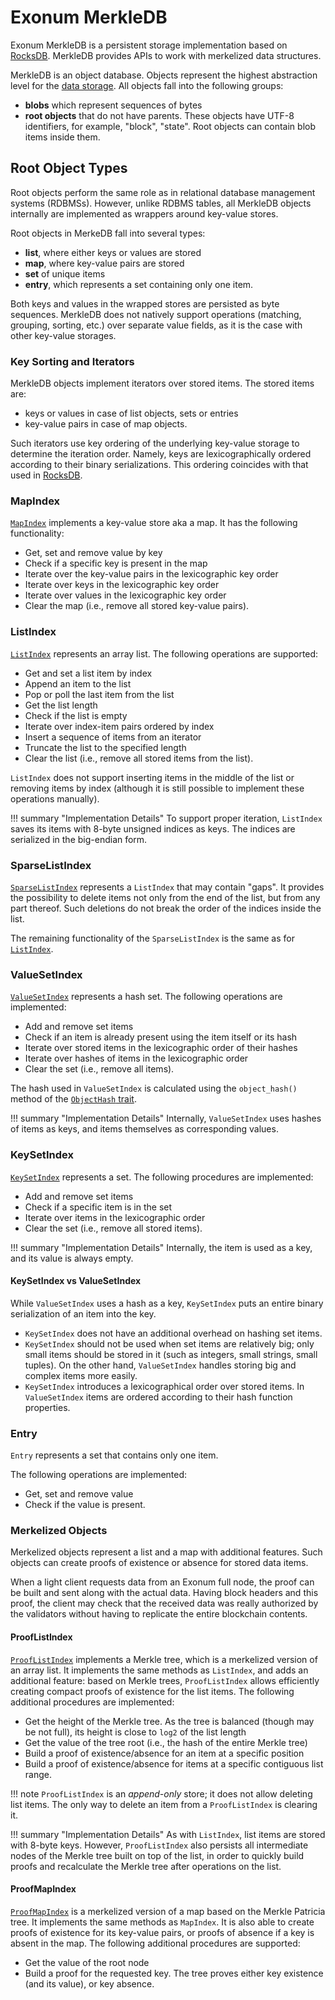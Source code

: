 # Exonum MerkleDB

Exonum MerkleDB is a persistent storage implementation based on
[RocksDB][rocks-db]. MerkleDB provides APIs to work with merkelized data
structures.

MerkleDB is an object database. Objects represent the highest abstraction level
for the [data storage](storage.md). All objects fall into the following groups:

- **blobs** which represent sequences of bytes
- **root objects** that do not have parents. These objects have UTF-8
  identifiers, for example, "block", "state". Root objects can contain blob
  items inside them.

## Root Object Types

Root objects perform the same role as in relational database
management systems (RDBMSs). However, unlike RDBMS tables,
all MerkleDB objects internally are implemented as wrappers around key-value
stores.

Root objects in MerkeDB fall into several types:
- **list**, where either keys or values are stored
- **map**, where key-value pairs are stored
- **set** of unique items
- **entry**, which represents a set containing only one item.

Both keys and values in the wrapped stores are persisted as byte sequences.
MerkleDB does not natively support operations (matching, grouping, sorting,
etc.) over separate value fields, as it is the case with other key-value
storages.

### Key Sorting and Iterators

MerkleDB objects implement iterators over stored items. The stored items are:

- keys or values in case of list objects, sets or entries
- key-value pairs in case of map objects.

Such iterators use key ordering of the underlying key-value storage to
determine the iteration order. Namely, keys are lexicographically ordered
according to their binary serializations. This ordering coincides with that
used in [RocksDB](storage.md).

### MapIndex

[`MapIndex`][map-index] implements a key-value store aka a map. It has
the following functionality:

- Get, set and remove value by key
- Check if a specific key is present in the map
- Iterate over the key-value pairs in the lexicographic key order
- Iterate over keys in the lexicographic key order
- Iterate over values in the lexicographic key order
- Clear the map (i.e., remove all stored key-value pairs).

### ListIndex

[`ListIndex`][list-index] represents an array list.
The following operations are supported:

- Get and set a list item by index
- Append an item to the list
- Pop or poll the last item from the list
- Get the list length
- Check if the list is empty
- Iterate over index-item pairs ordered by index
- Insert a sequence of items from an iterator
- Truncate the list to the specified length
- Clear the list (i.e., remove all stored items from the list).

`ListIndex` does not support inserting items in the middle of the
list or removing items by index
(although it is still possible to implement these operations manually).

!!! summary "Implementation Details"
    To support proper iteration, `ListIndex` saves its items with 8-byte
    unsigned indices as keys. The indices are serialized in the big-endian form.

### SparseListIndex

[`SparseListIndex`][sparse-list-index] represents a `ListIndex` that may
contain "gaps". It provides the possibility to delete items not only from
the end of the list, but from any part thereof. Such deletions do not break
the order of the indices inside the list.

The remaining functionality of the `SparseListIndex` is the same as for
[`ListIndex`](#ListIndex).

### ValueSetIndex

[`ValueSetIndex`][value-set-index] represents a hash set.
The following operations are implemented:

- Add and remove set items
- Check if an item is already present using the item itself or its hash
- Iterate over stored items in the lexicographic order of their hashes
- Iterate over hashes of items in the lexicographic order
- Clear the set (i.e., remove all items).

The hash used in `ValueSetIndex` is calculated using the `object_hash()` method
of the [`ObjectHash` trait][object-hash].

!!! summary "Implementation Details"
    Internally, `ValueSetIndex` uses hashes of items as keys,
    and items themselves as corresponding values.

### KeySetIndex

[`KeySetIndex`][key-set-index] represents a set.
The following procedures are implemented:

- Add and remove set items
- Check if a specific item is in the set
- Iterate over items in the lexicographic order
- Clear the set (i.e., remove all stored items).

!!! summary "Implementation Details"
    Internally, the item is used as a key, and its value is always empty.

#### KeySetIndex vs ValueSetIndex

While `ValueSetIndex` uses a hash as a key, `KeySetIndex` puts an entire binary
serialization of an item into the key.

- `KeySetIndex` does not have an additional overhead on hashing
  set items.
- `KeySetIndex` should not be used when set items are relatively big;
  only small items should be stored in it (such as integers, small strings,
  small
  tuples). On the other hand, `ValueSetIndex` handles storing big and complex
  items more easily.
- `KeySetIndex` introduces a lexicographical order over stored
  items. In `ValueSetIndex` items are ordered according to their hash
  function properties.

### Entry

`Entry` represents a set that contains only one item.

The following operations are implemented:

- Get, set and remove value
- Check if the value is present.

### Merkelized Objects

Merkelized objects represent a list and a map with additional
features. Such objects can create proofs of existence or absence for
stored data items.

When a light client requests data from an Exonum full node, the proof can be
built and sent along with the actual data. Having block headers
and this proof, the client may check that the received data was really
authorized by the validators without having to replicate the entire blockchain
contents.

#### ProofListIndex

[`ProofListIndex`][proof-list-index] implements a Merkle
tree, which is a merkelized version of an
array list. It implements the same methods as `ListIndex`, and adds an
additional feature: based on Merkle trees, `ProofListIndex` allows efficiently
creating compact proofs of existence for the list items.
The following additional procedures are implemented:

- Get the height of the Merkle tree. As the tree is balanced (though may be not
  full), its height is close to `log2` of the list length
- Get the value of the tree root (i.e., the hash of the entire Merkle tree)
- Build a proof of existence/absence for an item at a specific position
- Build a proof of existence/absence for items at a specific contiguous list
  range.

!!! note
    `ProofListIndex` is an *append-only* store; it does not allow deleting list
    items. The only way to delete an item from a `ProofListIndex` is clearing
    it.

!!! summary "Implementation Details"
    As with `ListIndex`, list items are stored with 8-byte keys. However,
    `ProofListIndex` also persists all intermediate nodes of the Merkle tree
    built on top of the list, in order to quickly build proofs and recalculate
    the Merkle tree after operations on the list.

#### ProofMapIndex

[`ProofMapIndex`][proof-map-index] is a merkelized version of a map
based on the Merkle Patricia tree.
It implements the same methods as `MapIndex`. It is also able to
create proofs of existence for its key-value pairs, or proofs of absence
if a key is absent in the map. The following additional
procedures are supported:

- Get the value of the root node
- Build a proof for the requested key. The tree proves either key
  existence (and its value), or key absence.

[rocks-db]: http://rocksdb.org/
[map-index]: https://github.com/exonum/exonum/blob/master/components/merkledb/src/map_index.rs
[list-index]: https://github.com/exonum/exonum/blob/master/components/merkledb/src/list_index.rs
[sparse-list-index]: https://github.com/exonum/exonum/blob/master/components/merkledb/src/sparse_list_index.rs
[proof-list-index]: https://github.com/exonum/exonum/blob/master/components/merkledb/src/proof_list_index/mod.rs
[proof-map-index]: https://github.com/exonum/exonum/blob/master/components/merkledb/src/proof_map_index/mod.rs
[value-set-index]: https://github.com/exonum/exonum/blob/master/components/merkledb/src/value_set_index.rs
[key-set-index]: https://github.com/exonum/exonum/blob/master/components/merkledb/src/key_set_index.rs
[object-hash]: https://github.com/exonum/exonum/blob/b88171f8efa12e92cc1f1b958d53139a5f0e0ae6/components/merkledb/src/hash.rs#L205
